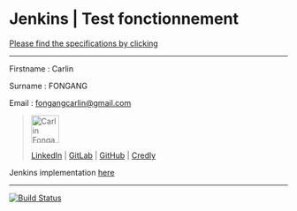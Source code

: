# Jenkins | Test fonctionnement

[Please find the specifications by clicking](https://github.com/eazytraining/)

------------
Firstname : Carlin

Surname : FONGANG

Email : fongangcarlin@gmail.com

><img src="https://media.licdn.com/dms/image/C4E03AQEUnPkOFFTrWQ/profile-displayphoto-shrink_400_400/0/1618084678051?e=1710979200&v=beta&t=sMjRKoI0WFlbqYYgN0TWVobs9k31DBeSiOffAOM8HAo" width="50" height="50" alt="Carlin Fongang"> 
>
>[LinkedIn](https://www.linkedin.com/in/carlinfongang/) | [GitLab](https://gitlab.com/carlinfongang) | [GitHub](https://githut.com/carlinfongang) | [Credly](https://www.credly.com/users/carlin-fongang/badges)

Jenkins implementation [here](https://gitlab.com/CarlinFongang-Labs/jenkins-cicd/lab7-test-fonctionnement.git)
_______

[![Build Status](http://44.222.244.69:8080/buildStatus/icon?job=alpinehelloworld)](http://44.222.244.69:8080/job/alpinehelloworld/)



